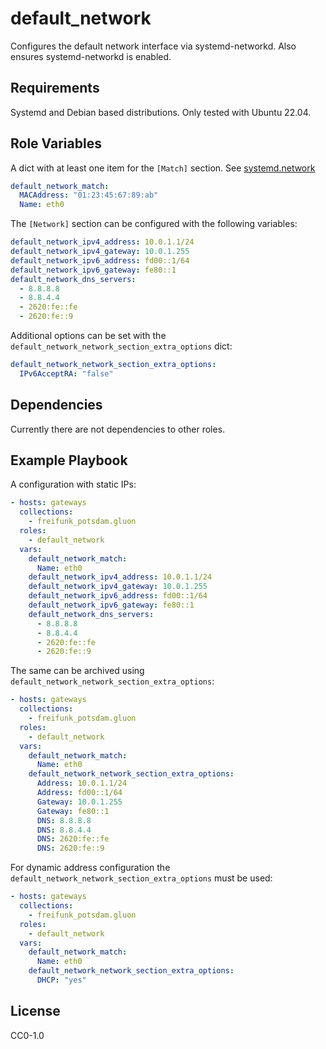 # default_network

Configures the default network interface via systemd-networkd. Also ensures
systemd-networkd is enabled.

## Requirements

Systemd and Debian based distributions. Only tested with Ubuntu 22.04.

## Role Variables

A dict with at least one item for the `[Match]` section. See [systemd.network](https://systemd.network/systemd.network.html#%5BMatch%5D%20Section%20Options)
```yaml
default_network_match:
  MACAddress: "01:23:45:67:89:ab"
  Name: eth0
```

The `[Network]` section can be configured with the following variables:
```yaml
default_network_ipv4_address: 10.0.1.1/24
default_network_ipv4_gateway: 10.0.1.255
default_network_ipv6_address: fd00::1/64
default_network_ipv6_gateway: fe80::1
default_network_dns_servers:
  - 8.8.8.8
  - 8.8.4.4
  - 2620:fe::fe
  - 2620:fe::9
```

Additional options can be set with the `default_network_network_section_extra_options`
dict:
```yaml
default_network_network_section_extra_options:
  IPv6AcceptRA: "false"
```

## Dependencies

Currently there are not dependencies to other roles.

## Example Playbook

A configuration with static IPs:
```yaml
- hosts: gateways
  collections:
    - freifunk_potsdam.gluon
  roles:
    - default_network
  vars:
    default_network_match:
      Name: eth0
    default_network_ipv4_address: 10.0.1.1/24
    default_network_ipv4_gateway: 10.0.1.255
    default_network_ipv6_address: fd00::1/64
    default_network_ipv6_gateway: fe80::1
    default_network_dns_servers:
      - 8.8.8.8
      - 8.8.4.4
      - 2620:fe::fe
      - 2620:fe::9
```

The same can be archived using `default_network_network_section_extra_options`:
```yaml
- hosts: gateways
  collections:
    - freifunk_potsdam.gluon
  roles:
    - default_network
  vars:
    default_network_match:
      Name: eth0
    default_network_network_section_extra_options:
      Address: 10.0.1.1/24
      Address: fd00::1/64
      Gateway: 10.0.1.255
      Gateway: fe80::1
      DNS: 8.8.8.8
      DNS: 8.8.4.4
      DNS: 2620:fe::fe
      DNS: 2620:fe::9
```

For dynamic address configuration the `default_network_network_section_extra_options`
must be used:
```yaml
- hosts: gateways
  collections:
    - freifunk_potsdam.gluon
  roles:
    - default_network
  vars:
    default_network_match:
      Name: eth0
    default_network_network_section_extra_options:
      DHCP: "yes"
```

## License

CC0-1.0
